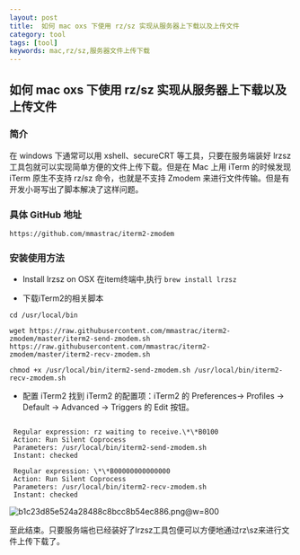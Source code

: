 ```yaml
---
layout: post
title:  如何 mac oxs 下使用 rz/sz 实现从服务器上下载以及上传文件
category: tool 
tags: [tool]
keywords: mac,rz/sz,服务器文件上传下载
---
```


## 如何 mac oxs 下使用 rz/sz 实现从服务器上下载以及上传文件

### 简介
在 windows 下通常可以用 xshell、secureCRT 等工具，只要在服务端装好 lrzsz 工具包就可以实现简单方便的文件上传下载。但是在 Mac 上用 iTerm 的时候发现 iTerm 原生不支持  rz/sz 命令，也就是不支持 Zmodem 来进行文件传输。但是有开发小哥写出了脚本解决了这样问题。

### 具体 GitHub 地址
`https://github.com/mmastrac/iterm2-zmodem`

### 安装使用方法
- Install lrzsz on OSX
在item终端中,执行 `brew install lrzsz`

- 下载iTerm2的相关脚本
```
cd /usr/local/bin

wget https://raw.githubusercontent.com/mmastrac/iterm2-zmodem/master/iterm2-send-zmodem.sh https://raw.githubusercontent.com/mmastrac/iterm2-zmodem/master/iterm2-recv-zmodem.sh

chmod +x /usr/local/bin/iterm2-send-zmodem.sh /usr/local/bin/iterm2-recv-zmodem.sh
```

- 配置 iTerm2
找到 iTerm2 的配置项：iTerm2 的 Preferences-> Profiles -> Default -> Advanced -> Triggers 的 Edit 按钮。
```

 Regular expression: rz waiting to receive.\*\*B0100
 Action: Run Silent Coprocess
 Parameters: /usr/local/bin/iterm2-send-zmodem.sh
 Instant: checked

 Regular expression: \*\*B00000000000000
 Action: Run Silent Coprocess
 Parameters: /usr/local/bin/iterm2-recv-zmodem.sh
 Instant: checked
```

![b1c23d85e524a28488c8bcc8b54ec886.png](evernotecid://12D0367F-48C7-4514-8285-4F4D88537491/appyinxiangcom/18253885/ENResource/p214)@w=800


至此结束。只要服务端也已经装好了lrzsz工具包便可以方便地通过rz\sz来进行文件上传下载了。





